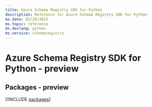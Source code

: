 ```yaml
---
title: Azure Schema Registry SDK for Python
description: Reference for Azure Schema Registry SDK for Python
ms.date: 02/20/2025
ms.topic: reference
ms.devlang: python
ms.service: schemaregistry
---
```

# Azure Schema Registry SDK for Python - preview
## Packages - preview
[!INCLUDE [packages](schema-registry-index.md)]
